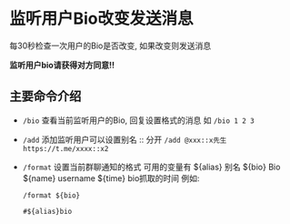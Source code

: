 # 监听用户Bio改变发送消息
每30秒检查一次用户的Bio是否改变, 如果改变则发送消息

**监听用户bio请获得对方同意!!**

## 主要命令介绍
- `/bio` 查看当前监听用户的Bio, 回复设置格式的消息 如 `/bio 1 2 3`
- `/add` 添加监听用户可以设置别名 :: 分开  `/add @xxx::x先生 https://t.me/xxxx::x2`
- `/format` 设置当前群聊通知的格式 可用的变量有 ${alias} 别名 ${bio} Bio ${name} username ${time} bio抓取的时间 例如:  

    ```text
    /format ${bio}
    
    #${alias}bio
    ```
